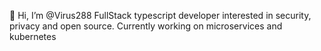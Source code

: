 👋 Hi, I’m @Virus288
FullStack typescript developer interested in security, privacy and open source. Currently working on microservices and kubernetes
